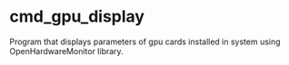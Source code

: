 # cmd_gpu_display
Program that displays parameters of gpu cards installed in system using OpenHardwareMonitor library.
